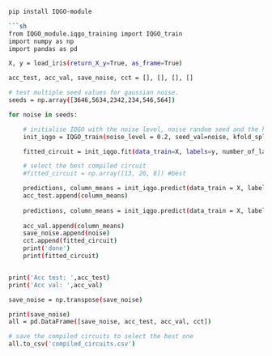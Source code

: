 ```sh
pip install IQGO-module

```sh
from IQGO_module.iqgo_training import IQGO_train
import numpy as np
import pandas as pd

X, y = load_iris(return_X_y=True, as_frame=True)

acc_test, acc_val, save_noise, cct = [], [], [], []

# test multiple seed values for gaussian noise. 
seeds = np.array([3646,5634,2342,234,546,564])

for noise in seeds:

    # initialise IQGO with the noise level, noise random seed and the kfold splits
    init_iqgo = IQGO_train(noise_level = 0.2, seed_val=noise, kfold_splits=5)

    fitted_circuit = init_iqgo.fit(data_train=X, labels=y, number_of_layers = 3)

    # select the best compiled circuit
    #fitted_circuit = np.array([13, 26, 8]) #best

    predictions, column_means = init_iqgo.predict(data_train = X, labels = y, compiled_circuit=fitted_circuit,mode='test')
    acc_test.append(column_means)
    
    predictions, column_means = init_iqgo.predict(data_train = X, labels = y, compiled_circuit=fitted_circuit,mode='val')
    
    acc_val.append(column_means)
    save_noise.append(noise)
    cct.append(fitted_circuit)
    print('done')
    print(fitted_circuit)


print('Acc test: ',acc_test)
print('Acc val: ',acc_val)

save_noise = np.transpose(save_noise)

print(save_noise)
all = pd.DataFrame([save_noise, acc_test, acc_val, cct])

# save the compiled circuits to select the best one
all.to_csv('compiled_circuits.csv')
